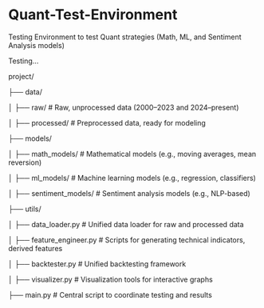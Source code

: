 # Quant-Test-Environment
Testing Environment to test Quant strategies (Math, ML, and Sentiment Analysis models)

Testing...

project/

├── data/

│   ├── raw/                # Raw, unprocessed data (2000–2023 and 2024–present)

│   ├── processed/          # Preprocessed data, ready for modeling

├── models/

│   ├── math_models/        # Mathematical models (e.g., moving averages, mean reversion)

│   ├── ml_models/          # Machine learning models (e.g., regression, classifiers)

│   ├── sentiment_models/   # Sentiment analysis models (e.g., NLP-based)

├── utils/

│   ├── data_loader.py      # Unified data loader for raw and processed data

│   ├── feature_engineer.py # Scripts for generating technical indicators, derived features

│   ├── backtester.py       # Unified backtesting framework

│   ├── visualizer.py       # Visualization tools for interactive graphs

├── main.py                 # Central script to coordinate testing and results
